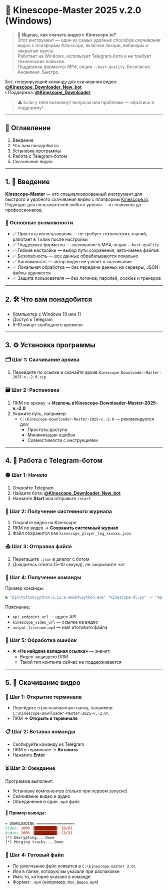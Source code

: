 # 🎥 Kinescope-Master 2025 v.2.0 (Windows)


> 🧠 **Ищешь, как скачать видео с Kinescope.io?**  
> Этот инструмент — один из самых удобных способов *скачивания видео с платформы Kinescope*, включая лекции, вебинары и закрытые курсы.  
> Работает на Windows, использует Telegram-бота и не требует технических навыков.  
> Поддержка форматов: MP4, опция `--best-quality`. Безопасно. Анонимно. Быстро.


Бот, генерирующий команду для скачивания видео: [**@Kinescope_Downloader_New_bot**](https://t.me/Kinescope_Downloader_New_bot)  
📞 Поддержка: **[**@Kinescope_Downloader**](https://t.me/Kinescope_Downloader)**

> ⚠️ Если у тебя возникнут вопросы или проблемы — обратись в поддержку!

---

## 📌 Оглавление

1. Введение  
2. Что вам понадобится  
3. Установка программы  
4. Работа с Telegram-ботом  
5. Скачивание видео

---

## 1. 🧾 Введение

**Kinescope-Master** — это специализированный инструмент для быстрого и удобного скачивания видео с платформы [Kinescope.io](https://kinescope.io). Подходит для пользователей любого уровня — от новичков до профессионалов.

### 🔹 Основные возможности

- ✅ Простота использования — не требует технических знаний, работает в 1 клик после настройки  
- ✅ Поддержка форматов — скачивание в MP4, опция `--best-quality`  
- ✅ Гибкие настройки — выбор пути сохранения, авто-имена файлов  
- ✅ Безопасность — все данные обрабатываются локально  
- ✅ Анонимность — автор видео не узнает о скачивании  
- ✅ Локальная обработка — без передачи данных на серверы, JSON-файлы удаляются  
- ✅ Защита пользователя — без логинов, паролей, cookies и трекеров

---

## 2. 🛠 Что вам понадобится

- Компьютер с Windows 10 или 11  
- Доступ к Telegram  
- 5–10 минут свободного времени

---

## 3. ⚙️ Установка программы

### 🗂 Шаг 1: Скачивание архива

1. Перейдите по ссылке и скачайте архив `Kinescope-Downloader-Master-2025-v.-2.0.zip`

### 🗃 Шаг 2: Распаковка

1. ПКМ по архиву → **Извлечь в Kinescope-Downloader-Master-2025-v.-2.0**  
2. Укажите путь, например:  
   - `C:\Kinescope-Downloader-Master-2025-v.-2.0` — рекомендуется для:
     - Простоты доступа  
     - Минимизации ошибок  
     - Совместимости с инструкциями

---

## 4. 🔧 Работа с Telegram-ботом

### 🟢 Шаг 1: Начало

1. Откройте Telegram  
2. Найдите бота: [**@Kinescope_Downloader_New_bot**](https://t.me/Kinescope_Downloader_New_bot)
3. Нажмите **Start** или отправьте `/start`

### 📄 Шаг 2: Получение системного журнала

1. Откройте видео на Kinescope  
2. ПКМ по видео → **Сохранить системный журнал**  
3. Файл сохранится как `kinescope_player_log_xxxxxx.json`

### 📤 Шаг 3: Отправка файла

1. Перетащите `.json` в диалог с ботом  
2. Дождитесь ответа (5–10 секунд), не закрывайте чат

### 🧾 Шаг 4: Получение команды

Пример команды:
```bash
& "bin\Python\python-3.11.9.amd64\python.exe" "kinescope-dl.py" -r "api_endpoint_url" --best-quality --ffmpeg-path "bin\ffmpeg.exe" --mp4decrypt-path "bin\mp4decrypt.exe" "kinescope_video_url" "output_filename.mp4"
```

Пояснение:
- `api_endpoint_url` — адрес API
- `kinescope_video_url` — ссылка на видео
- `output_filename.mp4` — имя итогового файла

### 🚫 Шаг 5: Обработка ошибок

- ❌ **«Не найдена валидная ссылка»** — значит:
  - Видео защищено DRM
  - Такой тип контента сейчас не поддерживается

---

## 5. 💾 Скачивание видео

### 🧭 Шаг 1: Открытие терминала

- Перейдите в распакованную папку, например:  
  `C:\Kinescope-Downloader-Master-2025-v.-2.0\`  
- ПКМ → **Открыть в терминале**

### 📋 Шаг 2: Вставка команды

- Скопируйте команду из Telegram  
- ПКМ в терминале → **Вставить**  
- Нажмите **Enter**

### ⏳ Шаг 3: Ожидание

Программа выполнит:

- Установку компонентов (только при первом запуске)  
- Скачивание видео и аудио  
- Объединение в один `.mp4` файл

#### 🔄 Пример вывода:
```makefile
= DOWNLOADING =================
Video: 100% |██████████| [8/8]
Audio: 100% |██████████| [3/3]
[*] Decrypting... Done
[*] Merging tracks... Done
```

### 📁 Шаг 4: Готовый файл

- По умолчанию файл появится в `C:\kinescope-master 2.0\`  
- Или в папке, которую вы указали при распаковке  
- Имя: то, которое указано в команде  
- Формат: `.mp4` (например, `Мое_Видео.mp4`)
